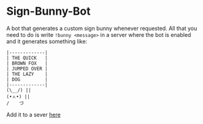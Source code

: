 # Sign-Bunny-Bot

A bot that generates a custom sign bunny whenever requested. All that you need to do is write `!bunny <message>` in a server where the bot is enabled and it generates something like:

```text
|-------------|
| THE QUICK   |
| BROWN FOX   |
| JUMPED OVER |
| THE LAZY    |
| DOG         |
|-------------|
(\__/) ||
(•ㅅ•) ||
/ 　 づ
```

Add it to a sever [here](https://discordapp.com/api/oauth2/authorize?scope=bot&client_id=511688790994059267)